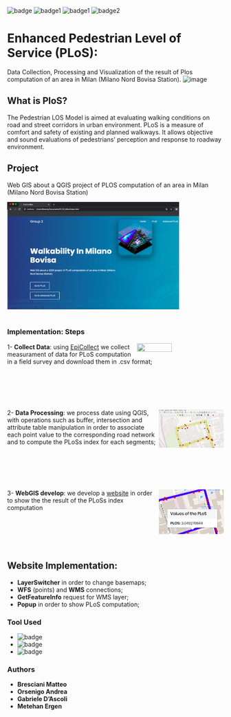 ![badge](https://img.shields.io/conda/pn/conda-forge/python?color=blue) 
![badge1](https://img.shields.io/badge/-HTML-orange)  ![badge1](https://img.shields.io/badge/-JAVASCRIPT-red) ![badge2](https://img.shields.io/badge/-CSS-green)
#  Enhanced Pedestrian Level of Service (PLoS):
Data Collection, Processing and Visualization of the result of Plos computation of an area in Milan (Milano Nord Bovisa Station). 
![image](https://cleanairasia.org/wp-content/uploads/portal/files/Walkability.JPG)

## What is PloS?
The Pedestrian LOS Model is aimed at evaluating walking conditions on road and street corridors in urban environment.
PLoS is a measure of comfort and safety of existing and planned walkways. It allows objective and sound evaluations of pedestrians’ perception and response to roadway environment.

## Project
Web GIS about a QGIS project of PLOS computation of an area in Milan (Milano Nord Bovisa Station)

<kbd><img src="img/website.png" width="400" height="250" ></kbd>
<br />
<br />

### Implementation: Steps
<img src="https://five.epicollect.net/images/ec5-intro-collect-data.jpg" width="40%" height="40%"  align="right">

1- **Collect Data**: using [EpiCollect](https://five.epicollect.net) we collect measurament of data for PLoS computation in a field survey and download them in .csv format; 
<br />
<br />
<br />
<br />
<br />
<br />
<br />
 <img src="img/README.jpeg" width="30%" height="30%"  align="right">
2- **Data Processing**: we process date using QGIS, with operations such as buffer, intersection and attribute table manipulation in order to associate each point value to the corresponding road network and to compute the PLoSs index for each segments;
<br />
<br />
<br />
<br />
<br />
<br />
<br />
<img src="img/PLOS.png" width="30%" height="30%"  align="right" >
3- **WebGIS develop**: we develop a [website](https://github.com/bresc19/PLOS_Milan/blob/master/index.html) in order to show the the result of the PLoSs index computation
<br />
<br />
<br />
<br />
<br />
<br />

## Website Implementation:
- **LayerSwitcher** in order to change basemaps;
- **WFS** (points) and **WMS** connections;
- **GetFeatureInfo** request for WMS layer;
- **Popup** in order to show PLoS computation;


### Tool Used
- ![badge](https://img.shields.io/badge/GeoServer-2.15-blue)
- ![badge](https://img.shields.io/badge/QGIS-3.4-green)
- ![badge](https://img.shields.io/badge/OpenLayers-6.1.1-9cf)


### Authors

* **Bresciani Matteo** 
* **Orsenigo Andrea**
* **Gabriele D’Ascoli**
* **Metehan Ergen**
